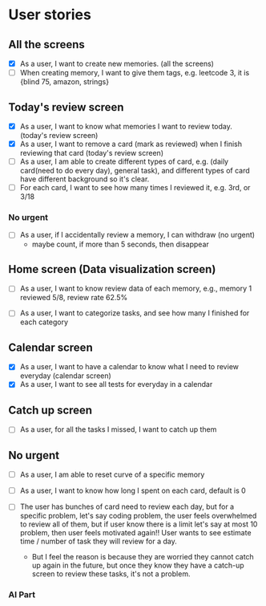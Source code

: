 # User stories


## All the screens
- [x] As a user, I want to create new memories. (all the screens)
- [ ] When creating memory, I want to give them tags, e.g. leetcode 3, it is {blind 75, amazon, strings}

## Today's review screen
- [x] As a user, I want to know what memories I want to review today. (today's review screen)
- [x] As a user, I want to remove a card (mark as reviewed) when I finish reviewing that card (today's review screen)
- [ ] As a user, I am able to create different types of card, e.g. (daily card(need to do every day), general task), and 
different types of card have different background so it's clear.
- [ ] For each card, I want to see how many times I reviewed it, e.g. 3rd, or 3/18

### No urgent
- [ ] As a user, if I accidentally review a memory, I can withdraw (no urgent)
  - maybe count, if more than 5 seconds, then disappear

## Home screen (Data visualization screen)
- [ ] As a user, I want to know review data of each memory, e.g., memory 1 reviewed 5/8, review rate 62.5%
- [ ] As a user, I want to categorize tasks, and see how many I finished for each category



## Calendar screen
- [x] As a user, I want to have a calendar to know what I need to review everyday (calendar screen)
- [x] As a user, I want to see all tests for everyday in a calendar

## Catch up screen
- [ ] As a user, for all the tasks I missed, I want to catch up them



## No urgent
- [ ] As a user, I am able to reset curve of a specific memory 
- [ ] As a user, I want to know how long I spent on each card, default is 0
- [ ] The user has bunches of card need to review each day, but for a specific problem, let's say coding problem, the user feels overwhelmed to review all of them, but if user know there is a limit let's say at most 10 problem, then user feels motivated again!! User wants to see estimate time / number of task they will review for a day.

  - But I feel the reason is because they are worried they cannot catch up again in the future, but once they know they have a catch-up screen to review these tasks, it's not a problem.



### AI Part
